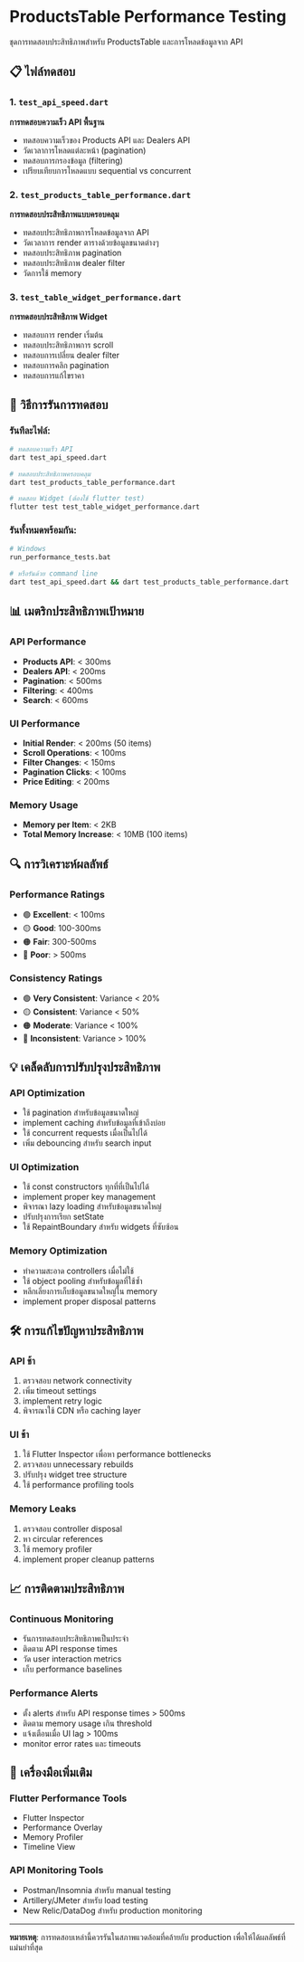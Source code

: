# ProductsTable Performance Testing

ชุดการทดสอบประสิทธิภาพสำหรับ ProductsTable และการโหลดข้อมูลจาก API

## 📋 ไฟล์ทดสอบ

### 1. `test_api_speed.dart`
**การทดสอบความเร็ว API พื้นฐาน**
- ทดสอบความเร็วของ Products API และ Dealers API
- วัดเวลาการโหลดแต่ละหน้า (pagination)
- ทดสอบการกรองข้อมูล (filtering)
- เปรียบเทียบการโหลดแบบ sequential vs concurrent

### 2. `test_products_table_performance.dart`
**การทดสอบประสิทธิภาพแบบครอบคลุม**
- ทดสอบประสิทธิภาพการโหลดข้อมูลจาก API
- วัดเวลาการ render ตารางด้วยข้อมูลขนาดต่างๆ
- ทดสอบประสิทธิภาพ pagination
- ทดสอบประสิทธิภาพ dealer filter
- วัดการใช้ memory

### 3. `test_table_widget_performance.dart`
**การทดสอบประสิทธิภาพ Widget**
- ทดสอบการ render เริ่มต้น
- ทดสอบประสิทธิภาพการ scroll
- ทดสอบการเปลี่ยน dealer filter
- ทดสอบการคลิก pagination
- ทดสอบการแก้ไขราคา

## 🚀 วิธีการรันการทดสอบ

### รันทีละไฟล์:
```bash
# ทดสอบความเร็ว API
dart test_api_speed.dart

# ทดสอบประสิทธิภาพครอบคลุม
dart test_products_table_performance.dart

# ทดสอบ Widget (ต้องใช้ flutter test)
flutter test test_table_widget_performance.dart
```

### รันทั้งหมดพร้อมกัน:
```bash
# Windows
run_performance_tests.bat

# หรือรันด้วย command line
dart test_api_speed.dart && dart test_products_table_performance.dart
```

## 📊 เมตริกประสิทธิภาพเป้าหมาย

### API Performance
- **Products API**: < 300ms
- **Dealers API**: < 200ms
- **Pagination**: < 500ms
- **Filtering**: < 400ms
- **Search**: < 600ms

### UI Performance
- **Initial Render**: < 200ms (50 items)
- **Scroll Operations**: < 100ms
- **Filter Changes**: < 150ms
- **Pagination Clicks**: < 100ms
- **Price Editing**: < 200ms

### Memory Usage
- **Memory per Item**: < 2KB
- **Total Memory Increase**: < 10MB (100 items)

## 🔍 การวิเคราะห์ผลลัพธ์

### Performance Ratings
- 🟢 **Excellent**: < 100ms
- 🟡 **Good**: 100-300ms
- 🟠 **Fair**: 300-500ms
- 🔴 **Poor**: > 500ms

### Consistency Ratings
- 🟢 **Very Consistent**: Variance < 20%
- 🟡 **Consistent**: Variance < 50%
- 🟠 **Moderate**: Variance < 100%
- 🔴 **Inconsistent**: Variance > 100%

## 💡 เคล็ดลับการปรับปรุงประสิทธิภาพ

### API Optimization
- ใช้ pagination สำหรับข้อมูลขนาดใหญ่
- implement caching สำหรับข้อมูลที่เข้าถึงบ่อย
- ใช้ concurrent requests เมื่อเป็นไปได้
- เพิ่ม debouncing สำหรับ search input

### UI Optimization
- ใช้ const constructors ทุกที่ที่เป็นไปได้
- implement proper key management
- พิจารณา lazy loading สำหรับข้อมูลขนาดใหญ่
- ปรับปรุงการเรียก setState
- ใช้ RepaintBoundary สำหรับ widgets ที่ซับซ้อน

### Memory Optimization
- ทำความสะอาด controllers เมื่อไม่ใช้
- ใช้ object pooling สำหรับข้อมูลที่ใช้ซ้ำ
- หลีกเลี่ยงการเก็บข้อมูลขนาดใหญ่ใน memory
- implement proper disposal patterns

## 🛠️ การแก้ไขปัญหาประสิทธิภาพ

### API ช้า
1. ตรวจสอบ network connectivity
2. เพิ่ม timeout settings
3. implement retry logic
4. พิจารณาใช้ CDN หรือ caching layer

### UI ช้า
1. ใช้ Flutter Inspector เพื่อหา performance bottlenecks
2. ตรวจสอบ unnecessary rebuilds
3. ปรับปรุง widget tree structure
4. ใช้ performance profiling tools

### Memory Leaks
1. ตรวจสอบ controller disposal
2. หา circular references
3. ใช้ memory profiler
4. implement proper cleanup patterns

## 📈 การติดตามประสิทธิภาพ

### Continuous Monitoring
- รันการทดสอบประสิทธิภาพเป็นประจำ
- ติดตาม API response times
- วัด user interaction metrics
- เก็บ performance baselines

### Performance Alerts
- ตั้ง alerts สำหรับ API response times > 500ms
- ติดตาม memory usage เกิน threshold
- แจ้งเตือนเมื่อ UI lag > 100ms
- monitor error rates และ timeouts

## 🔧 เครื่องมือเพิ่มเติม

### Flutter Performance Tools
- Flutter Inspector
- Performance Overlay
- Memory Profiler
- Timeline View

### API Monitoring Tools
- Postman/Insomnia สำหรับ manual testing
- Artillery/JMeter สำหรับ load testing
- New Relic/DataDog สำหรับ production monitoring

---

**หมายเหตุ**: การทดสอบเหล่านี้ควรรันในสภาพแวดล้อมที่คล้ายกับ production เพื่อให้ได้ผลลัพธ์ที่แม่นยำที่สุด
